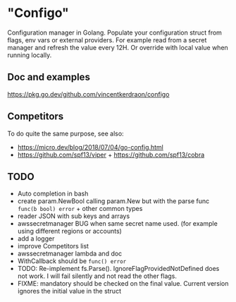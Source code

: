 # "Configo"

Configuration manager in Golang. Populate your configuration struct from flags, env vars or external providers.
For example read from a secret manager and refresh the value every 12H. Or override with local value when running locally.

## Doc and examples

https://pkg.go.dev/github.com/vincentkerdraon/configo

## Competitors

To do quite the same purpose, see also:
- https://micro.dev/blog/2018/07/04/go-config.html
- https://github.com/spf13/viper + https://github.com/spf13/cobra

## TODO

- Auto completion in bash
- create param.NewBool calling param.New but with the parse func `func(b bool) error` + other common types
- reader JSON with sub keys and arrays
- awssecretmanager BUG when same secret name used. (for example using different regions or accounts)
- add a logger
- improve Competitors list
- awssecretmanager lambda and doc
- WithCallback should be `func() error`
- TODO: Re-implement fs.Parse(). IgnoreFlagProvidedNotDefined does not work. I will fail silently and not read the other flags.
- FIXME: mandatory should be checked on the final value. Current version ignores the initial value in the struct
